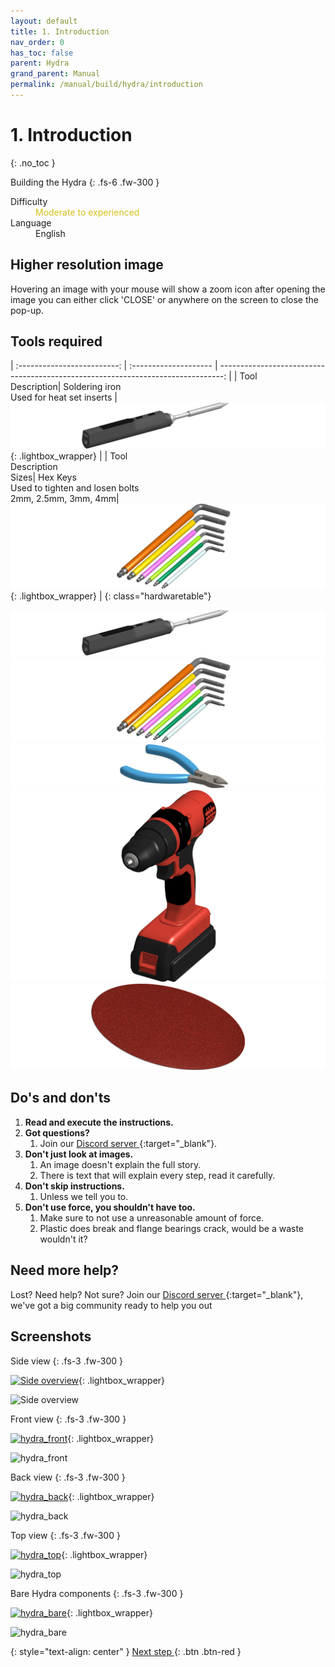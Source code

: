 ```yaml
---
layout: default
title: 1. Introduction
nav_order: 0
has_toc: false
parent: Hydra
grand_parent: Manual
permalink: /manual/build/hydra/introduction
---
```


# 1. Introduction
{: .no_toc }



Building the Hydra
{: .fs-6 .fw-300 }

<dl>
  <dt>Difficulty</dt>
  <dd><font COLOR="#d6c01a">Moderate to experienced</font></dd>
  <dt>Language</dt>
  <dd>English</dd>
</dl>

## Higher resolution image

Hovering an image with your mouse will show a zoom icon <i class="bi bi-zoom-in"></i> after opening the image you can either click 'CLOSE' or anywhere on the screen to close the pop-up.

## Tools required

| :-------------------------: | :--------------------       | -------------------------------------------------------------------------------: |
| Tool<br>Description| Soldering iron<br>Used for heat set inserts |     [![soldering iron](../../../../assets/images/tools/soldering_iron.png)](#lightbox__item_1){: .lightbox_wrapper} |
| Tool<br>Description<br>Sizes| Hex Keys<br>Used to tighten and losen bolts<br>2mm, 2.5mm, 3mm, 4mm|     [![soldering iron](../../../../assets/images/tools/wera_hexkeys.png)](#lightbox__item_2){: .lightbox_wrapper} |
{: class="hardwaretable"}

<div onclick="location.href='##';"  id="lightbox__item_1"  class="lightbox__item">
    <div class="lightbox__content">
    <div class="lightbox__titlebar"></div>
        <a href="##" class="close"></a>
        <img src="../../../../assets/images/tools/soldering_iron.png" alt="Soldering iron">
    </div>
</div>

<div onclick="location.href='##';"  id="lightbox__item_2"  class="lightbox__item">
    <div class="lightbox__content">
    <div class="lightbox__titlebar"></div>
        <a href="##" class="close"></a>
        <img src="../../../../assets/images/tools/wera_hexkeys.png" alt="Hex keys">
    </div>
</div>

<div onclick="location.href='##';"  id="lightbox__item_3"  class="lightbox__item">
    <div class="lightbox__content">
    <div class="lightbox__titlebar"></div>
        <a href="##" class="close"></a>
        <img src="../../../../assets/images/tools/flush_cutters.png" alt="Flush cutter">
    </div>
</div>

<div onclick="location.href='##';"  id="lightbox__item_4"  class="lightbox__item">
    <div class="lightbox__content">
    <div class="lightbox__titlebar"></div>
        <a href="##" class="close"></a>
        <img src="../../../../assets/images/tools/drill.png" alt="Corless drill">
    </div>
</div>

<div onclick="location.href='##';"  id="lightbox__item_5"  class="lightbox__item">
    <div class="lightbox__content">
    <div class="lightbox__titlebar"></div>
        <a href="##" class="close"></a>
        <img src="../../../../assets/images/tools/sandpaper.png" alt="Sand paper">
    </div>
</div>

## Do's and don'ts

1. **Read and execute the instructions.**
2. **Got questions?**
   1. Join our [Discord server <i class="bi bi-discord"></i>](https://discord.com/invite/gzJP2s8){:target="_blank"}.
3. **Don't just look at images.**
   1. An image doesn't explain the full story.
   2. There is text that will explain every step, read it carefully.
4. **Don't skip instructions.**
   1. Unless we tell you to.
5. **Don't use force, you shouldn't have too.**
   1. Make sure to not use a unreasonable amount of force.
   2. Plastic does break and flange bearings crack, would be a waste wouldn't it?

## Need more help?

Lost? Need help? Not sure? Join our [Discord server <i class="bi bi-discord"></i>](https://discord.com/invite/gzJP2s8){:target="_blank"}, we've got a big community ready to help you out

## Screenshots

Side view
{: .fs-3 .fw-300 }

[![Side overview](../../../assets/images/renders/hydra_bird.png)](#lightbox__item_6){: .lightbox_wrapper}

<div onclick="location.href='##';"  id="lightbox__item_6"  class="lightbox__item">
    <div class="lightbox__content">
    <div class="lightbox__titlebar"></div>
        <a href="#" class="close"></a>
        <img src="../../../assets/images/renders/hydra_bird.png" alt="Side overview">
    </div>
</div>

Front view
{: .fs-3 .fw-300 }

[![hydra_front](../../../assets/images/renders/hydra_front.png)](#lightbox__item_7){: .lightbox_wrapper}

<div onclick="location.href='##';"  id="lightbox__item_7"  class="lightbox__item">
    <div class="lightbox__content">
    <div class="lightbox__titlebar"></div>
        <a href="#" class="close"></a>
        <img src="../../../assets/images/renders/hydra_front.png" alt="hydra_front">
    </div>
</div>

Back view
{: .fs-3 .fw-300 }

[![hydra_back](../../../assets/images/renders/hydra_back.png)](#lightbox__item_8){: .lightbox_wrapper}

<div onclick="location.href='##';"  id="lightbox__item_8"  class="lightbox__item">
    <div class="lightbox__content">
    <div class="lightbox__titlebar"></div>
        <a href="#" class="close"></a>
        <img src="../../../assets/images/renders/hydra_back.png" alt="hydra_back">
    </div>
</div>

Top view
{: .fs-3 .fw-300 }

[![hydra_top](../../../assets/images/renders/hydra_top.png)](#lightbox__item_9){: .lightbox_wrapper}

<div onclick="location.href='##';"  id="lightbox__item_9"  class="lightbox__item">
    <div class="lightbox__content">
    <div class="lightbox__titlebar"></div>
        <a href="#" class="close"></a>
        <img src="../../../assets/images/renders/hydra_top.png" alt="hydra_top">
    </div>
</div>

Bare Hydra components
{: .fs-3 .fw-300 }

[![hydra_bare](../../../assets/images/renders/hydra_bare.png)](#lightbox__item_10){: .lightbox_wrapper}

<div onclick="location.href='##';"  id="lightbox__item_10"  class="lightbox__item">
    <div class="lightbox__content">
    <div class="lightbox__titlebar"></div>
        <a href="#" class="close"></a>
        <img src="../../../assets/images/renders/hydra_bare.png" alt="hydra_bare">
    </div>
</div>


{: style="text-align: center" }
<span class="fs-8">
[Next step <i class="bi bi-arrow-return-right"></i>](/manual/build/hydra/bill_of_material){: .btn .btn-red }
</span>